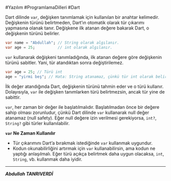 #Yazılım #ProgramlamaDilleri #Dart 

Dart dilinde `var`, değişken tanımlamak için kullanılan bir anahtar kelimedir. Değişkenin türünü belirtmeden, Dart’ın otomatik olarak tür çıkarımı yapmasına olanak tanır. Değişkene ilk atanan değere bakarak Dart, o değişkenin türünü belirler.
```dart
var name = "Abdullah"; // String olarak algılanır.
var age = 25;          // int olarak algılanır.

```
`var` kullanarak değişkeni tanımladığında, ilk atanan değere göre değişkenin türünü sabitler. Yani, tür atandıktan sonra değiştirilemez.
```dart
var age = 25; // Türü int
age = "yirmi beş"; // Hata: String atanamaz, çünkü tür int olarak belirlenmiştir.

```
İlk değer atandığında Dart, değişkenin türünü tahmin eder ve o türü kullanır. Dolayısıyla, `var` ile değişken tanımlarken türü belirtmezsin, ancak tür yine de sabittir.

`var`, her zaman bir değer ile başlatılmalıdır. Başlatılmadan önce bir değere sahip olması zorunludur, çünkü Dart dilinde `var` kullanarak null değer atanamaz (null safety). Eğer null değere izin verilmesi gerekiyorsa, `int?`, `String?` gibi türler kullanılabilir.

**`var` Ne Zaman Kullanılır**

- Tür çıkarımını Dart’a bırakmak istediğinde `var` kullanmak uygundur.
- Kodun okunabilirliğini artırmak için `var` kullanabilirsin, ama kodun ne yaptığı anlaşılmalı. Eğer türü açıkça belirtmek daha uygun olacaksa, `int`, `String`, vb. kullanmak daha iyidir.

***
***Abdullah TANRIVERDİ***

  



